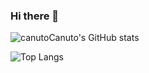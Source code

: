 ### Hi there 👋

![canutoCanuto's GitHub stats](https://github-readme-stats.vercel.app/api?username=canutoCanuto&show_icons=true&theme=cobalt)

![Top Langs](https://github-readme-stats.vercel.app/api/top-langs/?username=canutoCanuto&langs_count=5&theme=cobalt&layout=compact)

<!--
**canutoCanuto/canutoCanuto** is a ✨ _special_ ✨ repository because its `README.md` (this file) appears on your GitHub profile.

Here are some ideas to get you started:

- 🔭 I’m currently working on ...
- 🌱 I’m currently learning ...
- 👯 I’m looking to collaborate on ...
- 🤔 I’m looking for help with ...
- 💬 Ask me about ...
- 📫 How to reach me: ...
- 😄 Pronouns: ...
- ⚡ Fun fact: ...
-->
